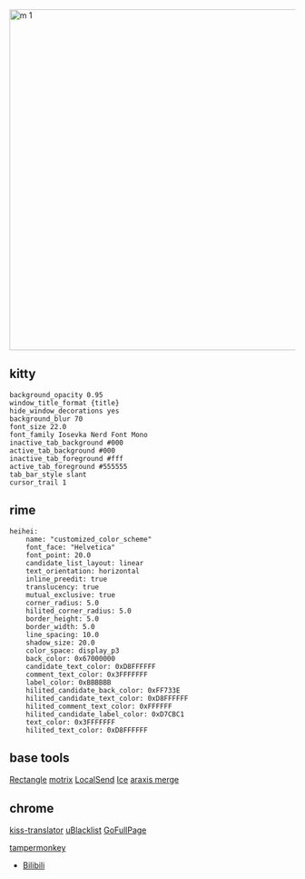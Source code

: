<img width="924" height="600" alt="m 1" src="https://github.com/user-attachments/assets/bb7f80d2-a860-4b14-9ccd-40fd92990a1a" />


## kitty

```
background_opacity 0.95
window_title_format {title}
hide_window_decorations yes
background_blur 70
font_size 22.0
font_family Iosevka Nerd Font Mono
inactive_tab_background #000
active_tab_background #000
inactive_tab_foreground #fff
active_tab_foreground #555555
tab_bar_style slant
cursor_trail 1
```

## rime

```
heihei:
    name: "customized_color_scheme"
    font_face: "Helvetica"
    font_point: 20.0
    candidate_list_layout: linear
    text_orientation: horizontal
    inline_preedit: true
    translucency: true
    mutual_exclusive: true
    corner_radius: 5.0
    hilited_corner_radius: 5.0
    border_height: 5.0
    border_width: 5.0
    line_spacing: 10.0
    shadow_size: 20.0
    color_space: display_p3
    back_color: 0x67000000
    candidate_text_color: 0xD8FFFFFF
    comment_text_color: 0x3FFFFFFF
    label_color: 0xBBBBBB
    hilited_candidate_back_color: 0xFF733E
    hilited_candidate_text_color: 0xD8FFFFFF
    hilited_comment_text_color: 0xFFFFFF
    hilited_candidate_label_color: 0xD7CBC1
    text_color: 0x3FFFFFFF
    hilited_text_color: 0xD8FFFFFF

```


## base tools

[Rectangle](https://rectangleapp.com/)
[motrix](https://motrix.app/)
[LocalSend](https://localsend.org/)
[Ice](https://github.com/jordanbaird/Ice)
[araxis merge](https://www.araxis.com/merge/index.en)

## chrome
[kiss-translator](https://github.com/fishjar/kiss-translator)
[uBlacklist](https://chromewebstore.google.com/detail/ublacklist/pncfbmialoiaghdehhbnbhkkgmjanfhe?hl=en)
[GoFullPage](https://chromewebstore.google.com/detail/gofullpage-full-page-scre/fdpohaocaechififmbbbbbknoalclacl)

[tampermonkey](https://www.tampermonkey.net/index.php)
- [Bilibili](https://greasyfork.org/zh-CN/scripts/481629-bilibili-%E6%8C%89%E6%A0%87%E7%AD%BE-%E6%A0%87%E9%A2%98-%E6%97%B6%E9%95%BF-up%E4%B8%BB%E5%B1%8F%E8%94%BD%E8%A7%86%E9%A2%91)
